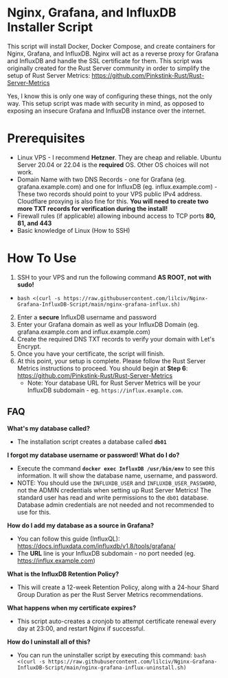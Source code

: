 # Nginx, Grafana, and InfluxDB Installer Script

This script will install Docker, Docker Compose, and create containers for Nginx, Grafana, and InfluxDB. Nginx will act as a reverse proxy for Grafana and InfluxDB and handle the SSL certificate for them.
This script was originally created for the Rust Server community in order to simplify the setup of Rust Server Metrics:
https://github.com/Pinkstink-Rust/Rust-Server-Metrics

Yes, I know this is only one way of configuring these things, not the only way. This setup script was made with security in mind, as opposed to exposing an insecure Grafana and InfluxDB instance over the internet.


# Prerequisites
- Linux VPS - I recommend **Hetzner**. They are cheap and reliable. Ubuntu Server 20.04 or 22.04 is the **required** OS. Other OS choices will not work.
- Domain Name with two DNS Records - one for Grafana (eg. grafana.example.com) and one for InfluxDB (eg. influx.example.com) - These two records should point to your VPS public IPv4 address. Cloudflare proxying is also fine for this. **You will need to create two more TXT records for verification during the install!**
- Firewall rules (if applicable) allowing inbound access to TCP ports **80, 81, and 443**
- Basic knowledge of Linux (How to SSH)

# How To Use
1. SSH to your VPS and run the following command **AS ROOT, not with sudo!**
- ```bash <(curl -s https://raw.githubusercontent.com/lilciv/Nginx-Grafana-InfluxDB-Script/main/nginx-grafana-influx.sh)```
2. Enter a **secure** InfluxDB username and password
3. Enter your Grafana domain as well as your InfluxDB Domain (eg. grafana.example.com and influx.example.com)
4. Create the required DNS TXT records to verify your domain with Let's Encrypt.
4. Once you have your certificate, the script will finish.
5. At this point, your setup is complete. Please follow the Rust Server Metrics instructions to proceed. You should begin at **Step 6**: https://github.com/Pinkstink-Rust/Rust-Server-Metrics
	- Note: Your database URL for Rust Server Metrics will be your InfluxDB subdomain - eg. `https://influx.example.com`.

## FAQ
**What's my database called?**
- The installation script creates a database called **`db01`**
	
**I forgot my database username or password! What do I do?**
- Execute the command **`docker exec InfluxDB /usr/bin/env`** to see this information. It will show the database name, username, and password.
- NOTE: You should use the `INFLUXDB_USER` and `INFLUXDB_USER_PASSWORD`, not the ADMIN credentials when setting up Rust Server Metrics! The standard user has read and write permissions to the `db01` database. Database admin credentials are not needed and not recommended to use for this.

**How do I add my database as a source in Grafana?**
- You can follow this guide (InfluxQL): https://docs.influxdata.com/influxdb/v1.8/tools/grafana/
- The **URL** line is your InfluxDB subdomain - no port needed (eg. https://influx.example.com)

**What is the InfluxDB Retention Policy?**
- This will create a 12-week Retention Policy, along with a 24-hour Shard Group Duration as per the Rust Server Metrics recommendations.

**What happens when my certificate expires?**
- This script auto-creates a cronjob to attempt certificate renewal every day at 23:00, and restart Nginx if successful.

**How do I uninstall all of this?**
- You can run the uninstaller script by executing this command: `bash <(curl -s https://raw.githubusercontent.com/lilciv/Nginx-Grafana-InfluxDB-Script/main/nginx-grafana-influx-uninstall.sh)`
